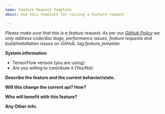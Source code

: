 ```yaml
---
name: Feature Request Template
about: Use this template for raising a feature request

---
```


<em>Please make sure that this is a feature request.   As per our  [GitHub Policy](https://github.com/dksb/tensorflow/blob/master/ISSUES.md)  we only address code/doc bugs, performance issues, feature requests and build/installation issues on GitHub. tag:feature_template</em>


**System information**
- TensorFlow version (you are using):
- Are you willing to contribute it (Yes/No):



**Describe the feature and the current behavior/state.**

**Will this change the current api? How?**

**Who will benefit with this feature?**

**Any Other info.**
